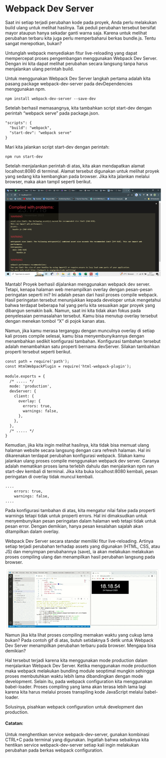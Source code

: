# Webpack Dev Server
Saat ini setiap terjadi perubahan kode pada proyek, Anda perlu melakukan build ulang untuk melihat hasilnya. Tak peduli perubahan tersebut bersifat mayor ataupun hanya sekadar ganti warna saja. Karena untuk melihat perubahan terbaru kita juga perlu memperbaharui berkas bundle.js. Tentu sangat merepotkan, bukan?

Untunglah webpack menyediakan fitur live-reloading yang dapat mempercepat proses pengembangan menggunakan Webpack Dev Server. Dengan ini kita dapat melihat perubahan secara langsung tanpa harus menjalankan ulang perintah build.

Untuk menggunakan Webpack Dev Server langkah pertama adalah kita pasang package webpack-dev-server pada devDependencies menggunakan npm.

```
npm install webpack-dev-server --save-dev
```

Setelah berhasil memasangnya, kita tambahkan script start-dev dengan perintah “webpack serve” pada package.json.

```
"scripts": {
  "build": "webpack",
  "start-dev": "webpack serve"
}
```

Mari kita jalankan script start-dev dengan perintah:

```
npm run start-dev
```

Setelah menjalankan perintah di atas, kita akan mendapatkan alamat localhost:8080 di terminal. Alamat tersebut digunakan untuk melihat proyek yang sedang kita kembangkan pada browser. Jika kita jalankan melalui browser, maka akan tampil seperti berikut.

![Alt text](image-19.png)

Mantab! Proyek berhasil dijalankan menggunakan webpack dev server. Tetapi, kenapa halaman web menampilkan overlay dengan pesan-pesan peringatan seperti ini? Ini adalah pesan dari hasil proses compile webpack. Hasil peringatan tersebut menunjukkan kepada developer untuk mengetahui bahwa terdapat beberapa hal yang perlu kita sesuaikan agar proyek yang dibangun semakin baik. Namun, saat ini kita tidak akan fokus pada penyelesaian permasalahan tersebut. Kamu bisa menutup overlay tersebut dengan menekan tombol “X” di pojok kanan atas.

Namun, jika kamu merasa terganggu dengan munculnya overlay di setiap kali proses compile selesai, kamu bisa menyembunyikannya dengan menambahkan sedikit konfigurasi tambahan. Konfigurasi tambahan tersebut adalah menambahkan satu properti bernama devServer. Silakan tambahkan properti tersebut seperti berikut.

```
const path = require('path');
const HtmlWebpackPlugin = require('html-webpack-plugin');
 
module.exports = {
  /* ..... */
  mode: 'production',
  devServer: {
    client: {
      overlay: {
        errors: true,
        warnings: false,
      },
    },
  },
  /* ..... */
}
```

Kemudian, jika kita ingin melihat hasilnya, kita tidak bisa memuat ulang halaman website secara langsung dengan cara refresh halaman. Hal ini dikarenakan terdapat perubahan konfigurasi webpack. Silakan kamu jalankan ulang proses compile menggunakan webpack dev server. Caranya adalah mematikan proses lama terlebih dahulu dan menjalankan npm run start-dev kembali di terminal. Jika kita buka localhost:8080 kembali, pesan peringatan di overlay tidak muncul kembali.

```
....
    errors: true,
    warnings: false,
....
```

Pada konfigurasi tambahan di atas, kita mengatur nilai false pada properti warnings tetapi tidak untuk properti errors. Hal ini dimaksudkan untuk menyembunyikan pesan peringatan dalam halaman web tetapi tidak untuk pesan error. Dengan demikian, hanya pesan kesalahan sajalah akan ditampilkan dalam overlay.

Webpack Dev Server secara standar memiliki fitur live-reloading. Artinya setiap terjadi perubahan terhadap assets yang digunakan (HTML, CSS, atau JS) dan menyimpan perubahannya (save), ia akan melakukan melakukan proses compiling ulang dan menampilkan hasil perubahan langsung pada browser.

![Alt text](image-20.png)
Namun jika kita lihat proses compiling memakan waktu yang cukup lama bukan? Pada contoh gif di atas, butuh setidaknya 5 detik untuk Webpack Dev Server menampilkan perubahan terbaru pada browser. Mengapa bisa demikian?

Hal tersebut terjadi karena kita menggunakan mode production dalam menjalankan Webpack Dev Server. Ketika menggunakan mode production maka webpack melakukan bundling module seoptimal mungkin sehingga proses membutuhkan waktu lebih lama dibandingkan dengan mode development. Selain itu, pada webpack configuration kita menggunakan babel-loader. Proses compiling yang lama akan terasa lebih lama lagi karena kita harus melalui proses transpiling kode JavaScript melalui babel-loader. 

Solusinya, pisahkan webpack configuration untuk development dan production.

#### Catatan:
Untuk menghentikan service webpack-dev-server, gunakan kombinasi CTRL+C pada terminal yang digunakan. Ingatlah bahwa sebaiknya kita hentikan service webpack-dev-server setiap kali ingin melakukan perubahan pada berkas webpack configuration.

